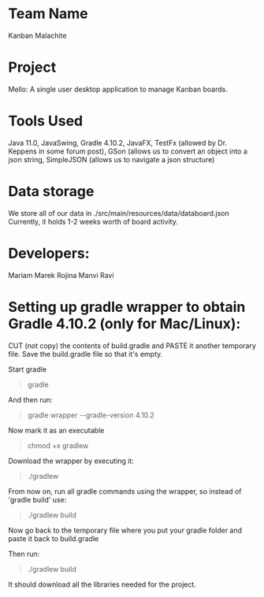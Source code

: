 # Team Name
Kanban Malachite

# Project
Mello: A single user desktop application to manage Kanban boards.

# Tools Used

Java 11.0, JavaSwing, Gradle 4.10.2, JavaFX, TestFx (allowed by Dr. Keppens in some forum post), GSon (allows us to convert an object into a json string, SimpleJSON (allows us to navigate a json structure)

# Data storage

We store all of our data in ./src/main/resources/data/databoard.json
Currently, it holds 1-2 weeks worth of board activity.

# Developers:

Mariam Marek Rojina Manvi Ravi

# Setting up gradle wrapper to obtain Gradle 4.10.2 (only for Mac/Linux):

CUT (not copy) the contents of build.gradle and PASTE it another temporary file.
Save the build.gradle file so that it's empty.

Start gradle

> gradle

And then run:

> gradle wrapper --gradle-version 4.10.2

Now mark it as an executable

> chmod +x gradlew

Download the wrapper by executing it:

> ./gradlew

From now on, run all gradle commands using the wrapper, so instead of 'gradle build'
use:

> ./gradlew build

Now go back to the temporary file where you put your gradle folder and paste it back
to build.gradle

Then run:

> ./gradlew build

It should download all the libraries needed for the project.
